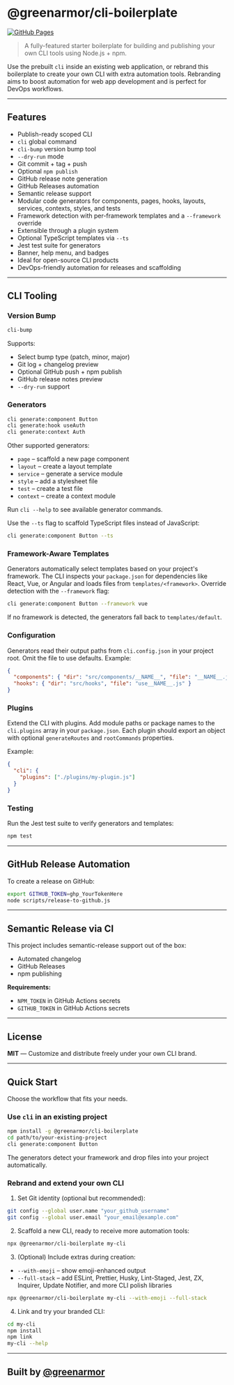 # @greenarmor/cli-boilerplate

[![GitHub Pages](https://img.shields.io/badge/docs-online-success?logo=github&style=flat-square)](https://greenarmor.github.io/cli-boilerplate)

> A fully-featured starter boilerplate for building and publishing your own CLI tools using Node.js + npm.

Use the prebuilt `cli` inside an existing web application, or rebrand this boilerplate to create your own CLI with extra automation tools. Rebranding aims to boost automation for web app development and is perfect for DevOps workflows.

---

## Features

- Publish-ready scoped CLI
- `cli` global command
- `cli-bump` version bump tool
- `--dry-run` mode
- Git commit + tag + push
- Optional `npm publish`
- GitHub release note generation
- GitHub Releases automation
- Semantic release support
- Modular code generators for components, pages, hooks, layouts, services, contexts, styles, and tests
- Framework detection with per-framework templates and a `--framework` override
- Extensible through a plugin system
- Optional TypeScript templates via `--ts`
- Jest test suite for generators
- Banner, help menu, and badges
- Ideal for open-source CLI products
- DevOps-friendly automation for releases and scaffolding

---

## CLI Tooling

### Version Bump

```bash
cli-bump
```

Supports:

- Select bump type (patch, minor, major)
- Git log + changelog preview
- Optional GitHub push + npm publish
- GitHub release notes preview
- `--dry-run` support

### Generators

```bash
cli generate:component Button
cli generate:hook useAuth
cli generate:context Auth
```

Other supported generators:

- `page` – scaffold a new page component
- `layout` – create a layout template
- `service` – generate a service module
- `style` – add a stylesheet file
- `test` – create a test file
- `context` – create a context module

Run `cli --help` to see available generator commands.

Use the `--ts` flag to scaffold TypeScript files instead of JavaScript:

```bash
cli generate:component Button --ts
```

### Framework-Aware Templates

Generators automatically select templates based on your project's framework. The CLI inspects your `package.json` for dependencies like React, Vue, or Angular and loads files from `templates/<framework>`. Override detection with the `--framework` flag:

```bash
cli generate:component Button --framework vue
```

If no framework is detected, the generators fall back to `templates/default`.

### Configuration

Generators read their output paths from `cli.config.json` in your project root. Omit the file to use defaults. Example:

```json
{
  "components": { "dir": "src/components/__NAME__", "file": "__NAME__.jsx" },
  "hooks": { "dir": "src/hooks", "file": "use__NAME__.js" }
}
```

### Plugins

Extend the CLI with plugins. Add module paths or package names to the `cli.plugins` array in your `package.json`. Each plugin should export an object with optional `generateRoutes` and `rootCommands` properties.

Example:

```json
{
  "cli": {
    "plugins": ["./plugins/my-plugin.js"]
  }
}
```

### Testing

Run the Jest test suite to verify generators and templates:

```bash
npm test
```

---

## GitHub Release Automation

To create a release on GitHub:

```bash
export GITHUB_TOKEN=ghp_YourTokenHere
node scripts/release-to-github.js
```

---

## Semantic Release via CI

This project includes semantic-release support out of the box:

- Automated changelog
- GitHub Releases
- npm publishing

**Requirements:**

- `NPM_TOKEN` in GitHub Actions secrets
- `GITHUB_TOKEN` in GitHub Actions secrets

---

## License

**MIT** — Customize and distribute freely under your own CLI brand.

---

## Quick Start

Choose the workflow that fits your needs.

### Use `cli` in an existing project

```bash
npm install -g @greenarmor/cli-boilerplate
cd path/to/your-existing-project
cli generate:component Button
```

The generators detect your framework and drop files into your project automatically.

### Rebrand and extend your own CLI

1. Set Git identity (optional but recommended):

```bash
git config --global user.name "your_github_username"
git config --global user.email "your_email@example.com"
```

2. Scaffold a new CLI, ready to receive more automation tools:

```bash
npx @greenarmor/cli-boilerplate my-cli
```

3. (Optional) Include extras during creation:

- `--with-emoji` – show emoji-enhanced output
- `--full-stack` – add ESLint, Prettier, Husky, Lint-Staged, Jest, ZX, Inquirer, Update Notifier, and more CLI polish libraries

```bash
npx @greenarmor/cli-boilerplate my-cli --with-emoji --full-stack
```

4. Link and try your branded CLI:

```bash
cd my-cli
npm install
npm link
my-cli --help
```

---

## Built by [@greenarmor](https://github.com/greenarmor)
